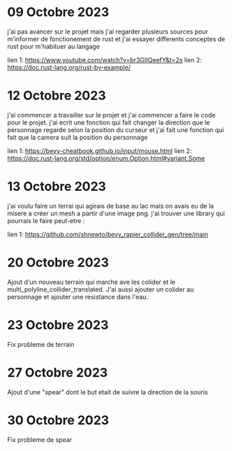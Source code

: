 # 09 Octobre 2023 

j'ai pas avancer sur le projet mais j'ai regarder plusieurs sources pour m'informer de fonctionement de rust et j'ai essayer differents
conceptes de rust pour m'habituer au langage


lien 1: https://www.youtube.com/watch?v=br3GIIQeefY&t=2s
lien 2: https://doc.rust-lang.org/rust-by-example/


# 12 Octobre 2023

j'ai commencer a travailler sur le projet et j'ai commencer a faire le code pour le projet. j'ai ecrit une fonction qui fait changer la direction que le personnage regarde selon la position du curseur et j'ai fait une fonction qui fait que la camera suit la position du personnage

lien 1: https://bevy-cheatbook.github.io/input/mouse.html
lien 2: https://doc.rust-lang.org/std/option/enum.Option.html#variant.Some


# 13 Octobre 2023

j'ai voulu faire un terrai qui agirais de base au lac mais on avais eu de la misere a créer un mesh a partir d'une image png. j'ai trouver une library qui pourrais le faire peut-etre :

lien 1: https://github.com/shnewto/bevy_rapier_collider_gen/tree/main

# 20 Octobre 2023

Ajout d'un nouveau terrain qui marche ave les colider et le multi_polyline_collider_translated. J'ai aussi ajouter un colider au personnage et ajouter une resistance dans l'eau.

# 23 Octobre 2023

Fix probleme de terrain

# 27 Octobre 2023

Ajout d'une "spear" dont le but etait de suivre la direction de la souris

# 30 Octobre 2023

Fix probleme de spear